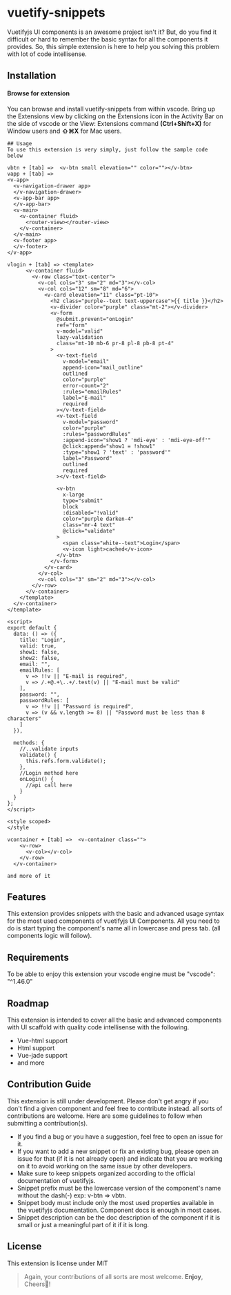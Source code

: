 # vuetify-snippets
Vuetifyjs UI components is an awesome project isn't it? But, do you find it difficult or hard to remember the basic syntax for all the components it provides. So, this simple extension is here to help you solving this problem with lot of code intellisense.
## Installation


#### Browse for extension
You can browse and install vuetify-snippets from within vscode. Bring up the Extensions view by clicking on the Extensions icon in the Activity Bar on the side of vscode or the View: Extensions command
 __(Ctrl+Shift+X)__ for Window users and __⇧⌘X__ for Mac users.
```
## Usage
To use this extension is very simply, just follow the sample code below
 
vbtn + [tab] =>  <v-btn small elevation="" color=""></v-btn>
vapp + [tab] => 
<v-app>
  <v-navigation-drawer app>
  </v-navigation-drawer>
  <v-app-bar app>
  </v-app-bar>
  <v-main>
    <v-container fluid>
      <router-view></router-view>
    </v-container>
  </v-main>
  <v-footer app>
  </v-footer>
</v-app>

vlogin + [tab] => <template>
      <v-container fluid>
        <v-row class="text-center">
          <v-col cols="3" sm="2" md="3"></v-col>
          <v-col cols="12" sm="8" md="6">
            <v-card elevation="11" class="pt-10">
              <h2 class="purple--text text-uppercase">{{ title }}</h2>
              <v-divider color="purple" class="mt-2"></v-divider>
              <v-form
                @submit.prevent="onLogin"
                ref="form"
                v-model="valid"
                lazy-validation
                class="mt-10 mb-6 pr-8 pl-8 pb-8 pt-4"
              >
                <v-text-field
                  v-model="email"
                  append-icon="mail_outline"
                  outlined
                  color="purple"
                  error-count="2"
                  :rules="emailRules"
                  label="E-mail"
                  required
                ></v-text-field>
                <v-text-field
                  v-model="password"
                  color="purple"
                  :rules="passwordRules"
                  :append-icon="show1 ? 'mdi-eye' : 'mdi-eye-off'"
                  @click:append="show1 = !show1"
                  :type="show1 ? 'text' : 'password'"
                  label="Password"
                  outlined
                  required
                ></v-text-field>

                <v-btn
                  x-large
                  type="submit"
                  block
                  :disabled="!valid"
                  color="purple darken-4"
                  class="mr-4 text"
                  @click="validate"
                >
                  <span class="white--text">Login</span>
                  <v-icon light>cached</v-icon>
                </v-btn>
              </v-form>
            </v-card>
          </v-col>
          <v-col cols="3" sm="2" md="3"></v-col>
        </v-row>
      </v-container>
    </template>
  </v-container>
</template>

<script>
export default {
  data: () => ({
    title: "Login",
    valid: true,
    show1: false,
    show2: false,
    email: "",
    emailRules: [
      v => !!v || "E-mail is required",
      v => /.+@.+\..+/.test(v) || "E-mail must be valid"
    ],
    password: "",
    passwordRules: [
      v => !!v || "Password is required",
      v => (v && v.length >= 8) || "Password must be less than 8 characters"
    ]
  }),

  methods: {
    //..validate inputs
    validate() {
      this.refs.form.validate();
    },
    //Login method here
    onLogin() {
      //api call here
    }
  }
};
</script>

<style scoped>
</style

vcontainer + [tab] =>  <v-container class="">
    <v-row>
      <v-col></v-col>
    </v-row>
  </v-container>

and more of it
```

## Features
This extension provides snippets with the basic and advanced usage syntax for the most used components of vuetifyjs UI Components.
All you need to do is start typing the component's name all in lowercase and press tab. (all components logic will follow).


## Requirements
To be able to enjoy this extension your vscode engine must be         "vscode": "^1.46.0"


## Roadmap
This extension is intended to cover all the basic and advanced components with UI scaffold with quality code intellisense with the following.
- Vue-html support
- Html support
- Vue-jade support
- and more


## Contribution Guide
This extension is still under development. Please don't get angry if you don't find a given component and feel free to contribute instead. all sorts of contributions are welcome. Here are some guidelines to follow when submitting a contribution(s).
+ If you find a bug or you have a suggestion, feel free to open an issue for it.
+ If you want to add a new snippet or fix an existing bug, please open an issue for that (if it is not already open) and indicate that you are working on it to avoid working on the same issue by other developers.
+ Make sure to keep snippets organized according to the official documentation of vuetifyjs.
+ Snippet prefix must be the lowercase version of the component's name  without the dash(-) exp: v-btn => vbtn.
+ Snippet body must include only the most used properties available in the vuetifyjs documentation. Component docs is enough in most cases.
+ Snippet description can be the doc description of the component if it is small or just a meaningful part of it if it is long.


## License
This extension is license under MIT

> Again, your contributions of all sorts are most welcome.
**Enjoy**, Cheers🙂!









